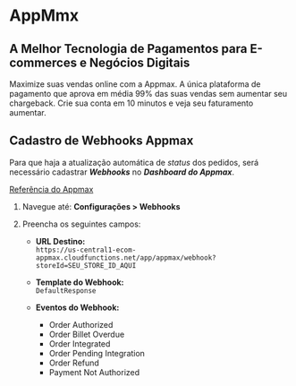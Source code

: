 # AppMmx

## A Melhor Tecnologia de Pagamentos para E-commerces e Negócios Digitais 

Maximize suas vendas online com a Appmax.
A única plataforma de pagamento que aprova em média 99% 
das suas vendas sem aumentar seu chargeback. 
Crie sua conta em 10 minutos e veja seu faturamento aumentar.

## Cadastro de Webhooks Appmax

Para que haja a atualização automática de _status_ dos pedidos, será necessário cadastrar ***Webhooks*** no ***Dashboard do Appmax***.

<a href=" https://docs.appmax.com.br/webhooks/" target="_blank">Referência do Appmax</a>

1. Navegue até: **Configurações > Webhooks**

2. Preencha os seguintes campos:
   - **URL Destino:**  
     `https://us-central1-ecom-appmax.cloudfunctions.net/app/appmax/webhook?storeId=SEU_STORE_ID_AQUI`

   - **Template do Webhook:**  
     `DefaultResponse`

   - **Eventos do Webhook:**  
     - Order Authorized
     - Order Billet Overdue
     - Order Integrated
     - Order Pending Integration
     - Order Refund
     - Payment Not Authorized
